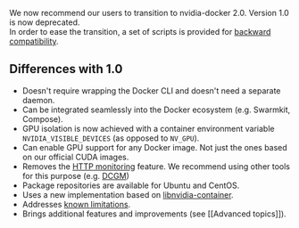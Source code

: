 We now recommend our users to transition to nvidia-docker 2.0. Version 1.0 is now deprecated.\
In order to ease the transition, a set of scripts is provided for [backward compatibility](https://github.com/NVIDIA/nvidia-docker/wiki/Advanced-topics#backward-compatibility).

## Differences with 1.0
* Doesn't require wrapping the Docker CLI and doesn't need a separate daemon.
* Can be integrated seamlessly into the Docker ecosystem (e.g. Swarmkit, Compose).
* GPU isolation is now achieved with a container environment variable `NVIDIA_VISIBLE_DEVICES` (as opposed to `NV_GPU`).
* Can enable GPU support for any Docker image. Not just the ones based on our official CUDA images.
* Removes the [HTTP monitoring](https://github.com/NVIDIA/nvidia-docker/wiki/nvidia-docker-plugin#rest-api) feature. We recommend using other tools for this purpose (e.g. [DCGM](https://www.nvidia.com/object/data-center-gpu-manager.html))
* Package repositories are available for Ubuntu and CentOS.
* Uses a new implementation based on [libnvidia-container](https://github.com/NVIDIA/libnvidia-container).
* Addresses [known limitations](https://github.com/NVIDIA/nvidia-docker/wiki/nvidia-docker-plugin#known-limitations).
* Brings additional features and improvements (see [[Advanced topics]]).